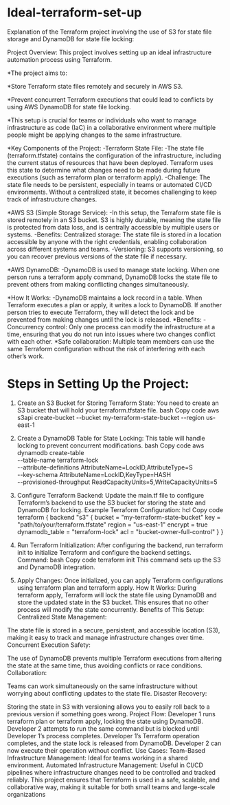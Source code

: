 # Ideal-terraform-set-up

Explanation of the Terraform project involving the use of S3 for state file storage and DynamoDB for state file locking:

Project Overview:
This project involves setting up an ideal infrastructure automation process using Terraform. 

*The project aims to:

*Store Terraform state files remotely and securely in AWS S3.

*Prevent concurrent Terraform executions that could lead to conflicts by using AWS DynamoDB for state file locking.

*This setup is crucial for teams or individuals who want to manage infrastructure as code (IaC) in a collaborative environment where multiple people might be 
 applying changes to the same infrastructure.

*Key Components of the Project:
-Terraform State File:
-The state file (terraform.tfstate) contains the configuration of the infrastructure, including the current status of resources that have been deployed. Terraform 
 uses this state to determine what changes need to be made during future executions (such as terraform plan or terraform apply).
-Challenge: The state file needs to be persistent, especially in teams or automated CI/CD environments. Without a centralized state, it becomes challenging to keep track of infrastructure changes.
 
*AWS S3 (Simple Storage Service):
-In this setup, the Terraform state file is stored remotely in an S3 bucket. S3 is highly durable, meaning the state file is protected from data loss, and is 
 centrally accessible by multiple users or systems.
-Benefits:
 Centralized storage: The state file is stored in a location accessible by anyone with the right credentials, enabling collaboration across different systems and 
 teams.
-Versioning: S3 supports versioning, so you can recover previous versions of the state file if necessary.

*AWS DynamoDB:
-DynamoDB is used to manage state locking. When one person runs a terraform apply command, DynamoDB locks the state file to prevent others from making conflicting 
 changes simultaneously.
 
*How It Works:
-DynamoDB maintains a lock record in a table. When Terraform executes a plan or apply, it writes a lock to DynamoDB. If another person tries to execute 
  Terraform, they will detect the lock and be prevented from making changes until the lock is released.
*Benefits:
-Concurrency control: Only one process can modify the infrastructure at a time, ensuring that you do not run into issues where two changes conflict with each 
  other.
*Safe collaboration: Multiple team members can use the same Terraform configuration without the risk of interfering with each other’s work.

# Steps in Setting Up the Project:
1. Create an S3 Bucket for Storing Terraform State:
You need to create an S3 bucket that will hold your terraform.tfstate file.
bash
Copy code
aws s3api create-bucket --bucket my-terraform-state-bucket --region us-east-1

2. Create a DynamoDB Table for State Locking:
This table will handle locking to prevent concurrent modifications.
bash
Copy code
aws dynamodb create-table \
  --table-name terraform-lock \
  --attribute-definitions AttributeName=LockID,AttributeType=S \
  --key-schema AttributeName=LockID,KeyType=HASH \
  --provisioned-throughput ReadCapacityUnits=5,WriteCapacityUnits=5

3. Configure Terraform Backend:
Update the main.tf file to configure Terraform’s backend to use the S3 bucket for storing the state and DynamoDB for locking.
Example Terraform Configuration:
hcl
Copy code
terraform {
  backend "s3" {
    bucket         = "my-terraform-state-bucket"
    key            = "path/to/your/terraform.tfstate"
    region         = "us-east-1"
    encrypt        = true
    dynamodb_table = "terraform-lock"
    acl            = "bucket-owner-full-control"
  }
}

4. Run Terraform Initialization:
After configuring the backend, run terraform init to initialize Terraform and configure the backend settings.
Command:
bash
Copy code
terraform init
This command sets up the S3 and DynamoDB integration.

5. Apply Changes:
Once initialized, you can apply Terraform configurations using terraform plan and terraform apply.
How It Works:
During terraform apply, Terraform will lock the state file using DynamoDB and store the updated state in the S3 bucket. This ensures that no other process will modify the state concurrently.
Benefits of This Setup:
Centralized State Management:

The state file is stored in a secure, persistent, and accessible location (S3), making it easy to track and manage infrastructure changes over time.
Concurrent Execution Safety:

The use of DynamoDB prevents multiple Terraform executions from altering the state at the same time, thus avoiding conflicts or race conditions.
Collaboration:

Teams can work simultaneously on the same infrastructure without worrying about conflicting updates to the state file.
Disaster Recovery:

Storing the state in S3 with versioning allows you to easily roll back to a previous version if something goes wrong.
Project Flow:
Developer 1 runs terraform plan or terraform apply, locking the state using DynamoDB.
Developer 2 attempts to run the same command but is blocked until Developer 1’s process completes.
Developer 1’s Terraform operation completes, and the state lock is released from DynamoDB.
Developer 2 can now execute their operation without conflict.
Use Cases:
Team-Based Infrastructure Management: Ideal for teams working in a shared environment.
Automated Infrastructure Management: Useful in CI/CD pipelines where infrastructure changes need to be controlled and tracked reliably.
This project ensures that Terraform is used in a safe, scalable, and collaborative way, making it suitable for both small teams and large-scale organizations
